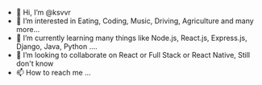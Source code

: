 - 👋 Hi, I’m @ksvvr
- 👀 I’m interested in Eating, Coding, Music, Driving, Agriculture and many more...
- 🌱 I’m currently learning many things like Node.js, React.js, Express.js, Django, Java, Python ....
- 💞️ I’m looking to collaborate on React or Full Stack or React Native, Still don't know
- 📫 How to reach me ...

<!---
ksvvr/ksvvr is a ✨ special ✨ repository because its `README.md` (this file) appears on your GitHub profile.
You can click the Preview link to take a look at your changes.
--->
